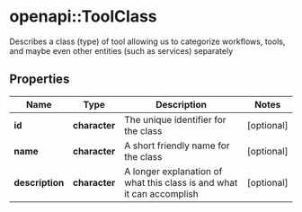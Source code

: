 # openapi::ToolClass

Describes a class (type) of tool allowing us to categorize workflows, tools, and maybe even other entities (such as services) separately

## Properties
Name | Type | Description | Notes
------------ | ------------- | ------------- | -------------
**id** | **character** | The unique identifier for the class | [optional] 
**name** | **character** | A short friendly name for the class | [optional] 
**description** | **character** | A longer explanation of what this class is and what it can accomplish | [optional] 


